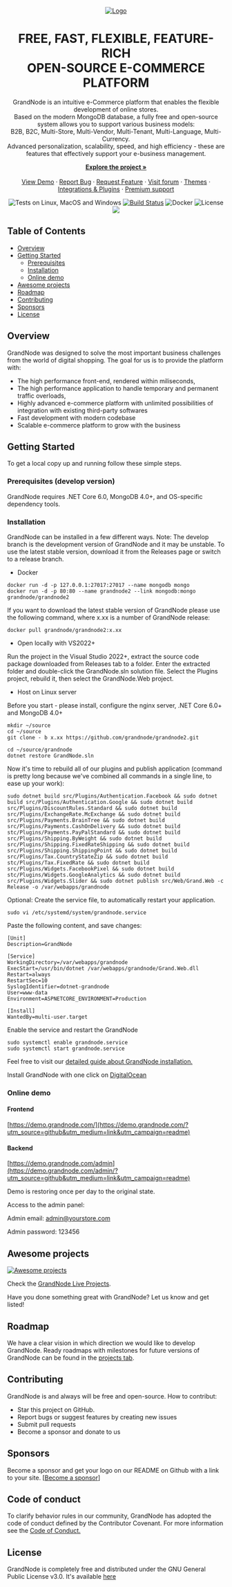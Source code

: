 <p align="center">
  <a href="https://grandnode.com/">
    <img src="https://grandnode.com/logo.png" alt="Logo">
  </a>

  <h1 align="center">FREE, FAST, FLEXIBLE, FEATURE-RICH
    <br />
    OPEN-SOURCE E-COMMERCE PLATFORM</h1>
     <p align="center">
    GrandNode is an intuitive e-Commerce platform that enables the flexible development of online stores. <br />
Based on the modern MongoDB database, a fully free and open-source system allows you to support various business models: <br />
  B2B, B2C, Multi-Store, Multi-Vendor, Multi-Tenant, Multi-Language, Multi-Currency. <br />
Advanced personalization, scalability, speed, and high efficiency - these are features that effectively support your e-business management.
  </p>
  <p align="center">
    <a href="https://grandnode.com/?utm_source=github&utm_medium=link&utm_campaign=readme"><strong>Explore the project »</strong></a>
    <br />
    <br />
    <a href="https://demo.grandnode.com/?utm_source=github&utm_medium=link&utm_campaign=readme">View Demo</a>
    ·
    <a href="https://github.com/grandnode/grandnode2/issues">Report Bug</a>
    ·
    <a href="https://github.com/grandnode/grandnode2/issues">Request Feature</a>
    ·
    <a href="https://grandnode.com/boards/?utm_source=github&utm_medium=link&utm_campaign=readme">Visit forum</a>
    ·
    <a href="https://grandnode.com/grandnode-themes/?utm_source=github&utm_medium=link&utm_campaign=readme">Themes</a>
    ·
    <a href="https://grandnode.com/extensions/?utm_source=github&utm_medium=link&utm_campaign=readme">Integrations & Plugins</a>
    ·
    <a href="https://grandnode.com/premium-support-packages/?utm_source=github&utm_medium=link&utm_campaign=readme">Premium support</a>
  </p>
</p>
<div align="center">

![Tests on Linux, MacOS and Windows](https://github.com/grandnode/grandnode2/actions/workflows/aspnetcore.yml/badge.svg)
[![Build Status](https://dev.azure.com/grandnode/grandnode2/_apis/build/status/grandnode.grandnode2?branchName=refs%2Fpull%2F321%2Fmerge)](https://dev.azure.com/grandnode/grandnode2/_build/latest?definitionId=8&branchName=refs%2Fpull%2F321%2Fmerge)
![Docker](https://img.shields.io/docker/cloud/build/grandnode/grandnode2)
![License](https://img.shields.io/github/license/grandnode/grandnode2)
<a href="https://docs.grandnode.com/"><img src="https://img.shields.io/badge/Docs-docs.grandnode.com-brightgreen"></a>
</div>

<!-- TABLE OF CONTENTS -->
## Table of Contents

* [Overview](#Overview)
* [Getting Started](#getting-started)
  * [Prerequisites](#prerequisites)
  * [Installation](#installation)
  * [Online demo](#online-demo)
* [Awesome projects](#Awesome-projects)
* [Roadmap](#roadmap)
* [Contributing](#contributing)
* [Sponsors](#sponsors)
* [License](#license)


## Overview

GrandNode was designed to solve the most important business challenges from the world of digital shopping. The goal for us is to provide the platform with:
* The high performance front-end, rendered within miliseconds,
* The high performance application to handle temporary and permanent traffic overloads,
* Highly advanced e-commerce platform with unlimited possibilities of integration with existing third-party softwares
* Fast development with modern codebase
* Scalable e-commerce platform to grow with the business

<!-- GETTING STARTED -->
## Getting Started

To get a local copy up and running follow these simple steps.

### Prerequisites (develop version)

GrandNode requires .NET Core 6.0, MongoDB 4.0+, and OS-specific dependency tools. 

### Installation

GrandNode can be installed in a few different ways. Note: The develop branch is the development version of GrandNode and it may be unstable. To use the
latest stable version, download it from the Releases page or switch to a release branch. 

* Docker 
```
docker run -d -p 127.0.0.1:27017:27017 --name mongodb mongo 
docker run -d -p 80:80 --name grandnode2 --link mongodb:mongo grandnode/grandnode2
``` 
If you want to download the latest stable version of GrandNode please use the following command, where x.xx is a number of GrandNode release: 
```
docker pull grandnode/grandnode2:x.xx 
```

* Open locally with VS2022+

Run the project in the Visual Studio 2022+, extract the source code package downloaded from Releases tab to a folder. Enter the extracted folder and double-click the GrandNode.sln solution file. Select the Plugins project, rebuild it, then select the GrandNode.Web project.

* Host on Linux server 

Before you start - please install, configure the nginx server, .NET Core 6.0+ and MongoDB 4.0+
```
mkdir ~/source
cd ~/source
git clone - b x.xx https://github.com/grandnode/grandnode2.git
```
```
cd ~/source/grandnode
dotnet restore GrandNode.sln
```
Now it's time to rebuild all of our plugins and publish application (command is pretty long because we've combined all commands in a single line, to ease up your work):
```
sudo dotnet build src/Plugins/Authentication.Facebook && sudo dotnet build src/Plugins/Authentication.Google && sudo dotnet build src/Plugins/DiscountRules.Standard && sudo dotnet build src/Plugins/ExchangeRate.McExchange && sudo dotnet build src/Plugins/Payments.BrainTree && sudo dotnet build src/Plugins/Payments.CashOnDelivery && sudo dotnet build stc/Plugins/Payments.PayPalStandard && sudo dotnet build src/Plugins/Shipping.ByWeight && sudo dotnet build src/Plugins/Shipping.FixedRateShipping && sudo dotnet build src/Plugins/Shipping.ShippingPoint && sudo dotnet build src/Plugins/Tax.CountryStateZip && sudo dotnet build stc/Plugins/Tax.FixedRate && sudo dotnet build src/Plugins/Widgets.FacebookPixel && sudo dotnet build stc/Plugins/Widgets.GoogleAnalytics && sudo dotnet build src/Plugins/Widgets.Slider && sudo dotnet publish src/Web/Grand.Web -c Release -o /var/webapps/grandnode
```
Optional: Create the service file, to automatically restart your application.
```
sudo vi /etc/systemd/system/grandnode.service
```
Paste the following content, and save changes:
```
[Unit]
Description=GrandNode

[Service]
WorkingDirectory=/var/webapps/grandnode
ExecStart=/usr/bin/dotnet /var/webapps/grandnode/Grand.Web.dll
Restart=always
RestartSec=10
SyslogIdentifier=dotnet-grandnode
User=www-data
Environment=ASPNETCORE_ENVIRONMENT=Production

[Install]
WantedBy=multi-user.target
```
Enable the service and restart the GrandNode
```
sudo systemctl enable grandnode.service
sudo systemctl start grandnode.service
``` 
Feel free to visit our [detailed guide about GrandNode installation.](https://grandnode.com/how-to-install-grandnode-on-linux-ubuntu-1604/?utm_source=github&utm_medium=link&utm_campaign=readme)

Install GrandNode with one click on [DigitalOcean](https://marketplace.digitalocean.com/apps/grandnode?refcode=8eafb78fb6ae)


### Online demo 
#### Frontend #### 
[https://demo.grandnode.com/](https://demo.grandnode.com/?utm_source=github&utm_medium=link&utm_campaign=readme)

#### Backend #### 
[https://demo.grandnode.com/admin](https://demo.grandnode.com/admin/?utm_source=github&utm_medium=link&utm_campaign=readme) 


Demo is restoring once per day to the original state. 

Access to the admin panel:

Admin email: admin@yourstore.com 

Admin password: 123456


## Awesome projects

[![Awesome projects](https://grandnode.com/content/images/uploaded/Blog/awesomeprojectsgit1.JPG)](https://grandnode.com/showcase/?utm_source=github&utm_medium=link&utm_campaign=readme)

Check the [GrandNode Live Projects](https://grandnode.com/showcase/?utm_source=github&utm_medium=link&utm_campaign=readme).

Have you done something great with GrandNode? Let us know and get listed!


## Roadmap

We have a clear vision in which direction we would like to develop GrandNode. Ready roadmaps with milestones for future versions of GrandNode can be found in the [projects tab](https://github.com/grandnode/grandnode2/projects).


## Contributing

GrandNode is and always will be free and open-source.
How to contribut:
- Star this project on GitHub.
- Report bugs or suggest features by creating new issues
- Submit pull requests
- Become a sponsor and donate to us

## Sponsors

Become a sponsor and get your logo on our README on Github with a link to your site. [[Become a sponsor](https://opencollective.com/grandnode#sponsor)]

## Code of conduct

To clarify behavior rules in our community, GrandNode has adopted the code of conduct defined by the Contributor Covenant. For more information see the [Code of Conduct.](https://www.contributor-covenant.org/version/2/0/code_of_conduct/)

## License
GrandNode is completely free and distributed under the GNU General Public License v3.0. It's available [here](https://github.com/grandnode/grandnode2/blob/master/LICENSE)

